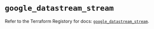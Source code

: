 # `google_datastream_stream`

Refer to the Terraform Registory for docs: [`google_datastream_stream`](https://registry.terraform.io/providers/hashicorp/google/4.67.0/docs/resources/datastream_stream).

